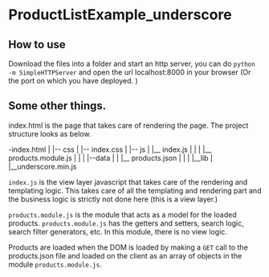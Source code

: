 # ProductListExample_underscore


## How to use 
Download the files into a folder and start an http server, you can do `python -m SimpleHTTPServer` and open the url localhost:8000 in your browser (Or the port on which you have deployed. )

## Some other things.
index.html is the page that takes care of rendering the page.
The project structure looks as below.

-index.html
|
|-- css
|   |-- index.css
|
|-- js
|    |__ index.js
|    |
|    |__ products.module.js
|    |
|    |--data
|    |    |__ products.json
|    |
|    |__lib
|        |__underscore.min.js



`index.js` is the view layer javascript that takes care of the rendering and templating logic.
   This takes care of all the templating and rendering part and the business logic is strictly not done here (this is a view layer.)

`products.module.js` is the module that acts as a model for the loaded products.
`products.module.js` has the getters and setters, search logic, search filter generators, etc.
  In this module, there is no view logic.

Products are loaded when the DOM is loaded by making a `GET` call to the products.json file and loaded on the client as an array of objects in the module `products.module.js`.

